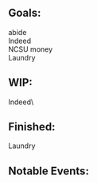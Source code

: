 ## Goals:
abide\
Indeed\
NCSU money\
Laundry

## WIP:
Indeed\

## Finished:
Laundry

## Notable Events:
